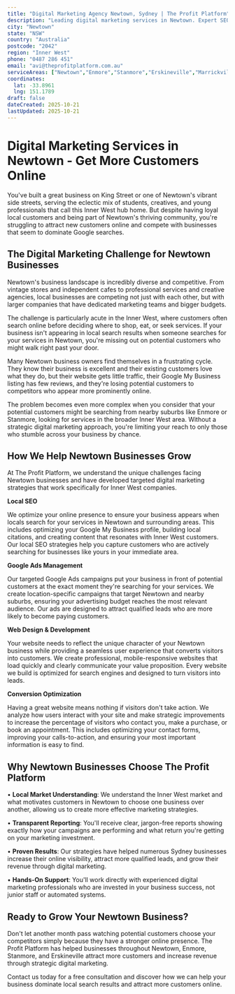 ```yaml
---
title: "Digital Marketing Agency Newtown, Sydney | The Profit Platform"
description: "Leading digital marketing services in Newtown. Expert SEO, Google Ads & web design for Inner West businesses. Call 0487 286 451 for a free consultation."
city: "Newtown"
state: "NSW"
country: "Australia"
postcode: "2042"
region: "Inner West"
phone: "0487 286 451"
email: "avi@theprofitplatform.com.au"
serviceAreas: ["Newtown","Enmore","Stanmore","Erskineville","Marrickville"]
coordinates:
  lat: -33.8961
  lng: 151.1789
draft: false
dateCreated: 2025-10-21
lastUpdated: 2025-10-21
---
```


<script type="application/ld+json">
{
  "@context": "https://schema.org",
  "@type": "LocalBusiness",
  "@id": "https://theprofitplatform.com.au/locations/newtown/",
  "name": "The Profit Platform",
  "description": "Leading digital marketing services in Newtown. Expert SEO, Google Ads & web design for Inner West businesses. Call 0487 286 451 for a free consultation.",
  "url": "https://theprofitplatform.com.au/locations/newtown/",
  "telephone": "0487 286 451",
  "email": "avi@theprofitplatform.com.au",
  "address": {
    "@type": "PostalAddress",
    "addressLocality": "Newtown",
    "addressRegion": "NSW",
    "postalCode": "2042",
    "addressCountry": "AU"
  },
  "areaServed": {
    "@type": "City",
    "name": "Newtown"
  },
  "priceRange": "$$",
  "openingHours": "Mo-Fr 09:00-18:00",
  "sameAs": [
    "https://www.facebook.com/theprofitplatform",
    "https://www.linkedin.com/company/theprofitplatform",
    "https://twitter.com/profitplatform"
  ],
  "geo": {
    "@type": "GeoCoordinates"
  }
}
</script>


# Digital Marketing Services in Newtown - Get More Customers Online

You've built a great business on King Street or one of Newtown's vibrant side streets, serving the eclectic mix of students, creatives, and young professionals that call this Inner West hub home. But despite having loyal local customers and being part of Newtown's thriving community, you're struggling to attract new customers online and compete with businesses that seem to dominate Google searches.

## The Digital Marketing Challenge for Newtown Businesses

Newtown's business landscape is incredibly diverse and competitive. From vintage stores and independent cafes to professional services and creative agencies, local businesses are competing not just with each other, but with larger companies that have dedicated marketing teams and bigger budgets.

The challenge is particularly acute in the Inner West, where customers often search online before deciding where to shop, eat, or seek services. If your business isn't appearing in local search results when someone searches for your services in Newtown, you're missing out on potential customers who might walk right past your door.

Many Newtown business owners find themselves in a frustrating cycle. They know their business is excellent and their existing customers love what they do, but their website gets little traffic, their Google My Business listing has few reviews, and they're losing potential customers to competitors who appear more prominently online.

The problem becomes even more complex when you consider that your potential customers might be searching from nearby suburbs like Enmore or Stanmore, looking for services in the broader Inner West area. Without a strategic digital marketing approach, you're limiting your reach to only those who stumble across your business by chance.

## How We Help Newtown Businesses Grow

At The Profit Platform, we understand the unique challenges facing Newtown businesses and have developed targeted digital marketing strategies that work specifically for Inner West companies.

**Local SEO**

We optimize your online presence to ensure your business appears when locals search for your services in Newtown and surrounding areas. This includes optimizing your Google My Business profile, building local citations, and creating content that resonates with Inner West customers. Our local SEO strategies help you capture customers who are actively searching for businesses like yours in your immediate area.

**Google Ads Management**

Our targeted Google Ads campaigns put your business in front of potential customers at the exact moment they're searching for your services. We create location-specific campaigns that target Newtown and nearby suburbs, ensuring your advertising budget reaches the most relevant audience. Our ads are designed to attract qualified leads who are more likely to become paying customers.

**Web Design & Development**

Your website needs to reflect the unique character of your Newtown business while providing a seamless user experience that converts visitors into customers. We create professional, mobile-responsive websites that load quickly and clearly communicate your value proposition. Every website we build is optimized for search engines and designed to turn visitors into leads.

**Conversion Optimization**

Having a great website means nothing if visitors don't take action. We analyze how users interact with your site and make strategic improvements to increase the percentage of visitors who contact you, make a purchase, or book an appointment. This includes optimizing your contact forms, improving your calls-to-action, and ensuring your most important information is easy to find.

## Why Newtown Businesses Choose The Profit Platform

• **Local Market Understanding**: We understand the Inner West market and what motivates customers in Newtown to choose one business over another, allowing us to create more effective marketing strategies.

• **Transparent Reporting**: You'll receive clear, jargon-free reports showing exactly how your campaigns are performing and what return you're getting on your marketing investment.

• **Proven Results**: Our strategies have helped numerous Sydney businesses increase their online visibility, attract more qualified leads, and grow their revenue through digital marketing.

• **Hands-On Support**: You'll work directly with experienced digital marketing professionals who are invested in your business success, not junior staff or automated systems.

## Ready to Grow Your Newtown Business?

Don't let another month pass watching potential customers choose your competitors simply because they have a stronger online presence. The Profit Platform has helped businesses throughout Newtown, Enmore, Stanmore, and Erskineville attract more customers and increase revenue through strategic digital marketing.

Contact us today for a free consultation and discover how we can help your business dominate local search results and attract more customers online.